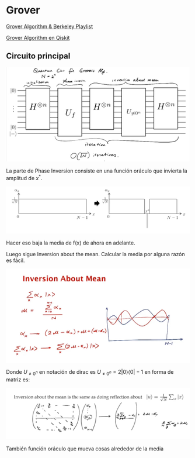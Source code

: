 # Grover

[Grover Algorithm & Berkeley Playlist](https://www.youtube.com/watch?v=PAVKuYv1HC8&list=TLPQMDIwNDIwMjQ_6wzMabKaow&index=44 "La playlist también tiene vainos de QFT y algoritmo de Shor (Lecture 9)")

[Grover Algorithm en Qiskit](https://learning.quantum.ibm.com/tutorial/grovers-algorithm)

## Circuito principal

![Grover's Algorithm](image-4.png)

La parte de Phase Inversion consiste en una función oráculo que invierta la amplitud de $x^*$.

![Phase inversion](images/paste-8.png)

Hacer eso baja la media de f(x) de ahora en adelante.

Luego sigue Inversion about the mean. Calcular la media por alguna razón es fácil.

![](images/paste-9.png)

Donde $U_{\ne0^{n}}$ en notación de dirac es $U_{\ne 0^n}=2|0\rangle\langle 0| - 1$ en forma de matriz es:

![$U_{\ne 0^n}$](images/paste-7.png)

También función oráculo que mueva cosas alrededor de la media